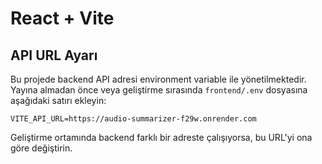 # React + Vite

## API URL Ayarı

Bu projede backend API adresi environment variable ile yönetilmektedir. Yayına almadan önce veya geliştirme sırasında `frontend/.env` dosyasına aşağıdaki satırı ekleyin:

```
VITE_API_URL=https://audio-summarizer-f29w.onrender.com
```

Geliştirme ortamında backend farklı bir adreste çalışıyorsa, bu URL'yi ona göre değiştirin.
